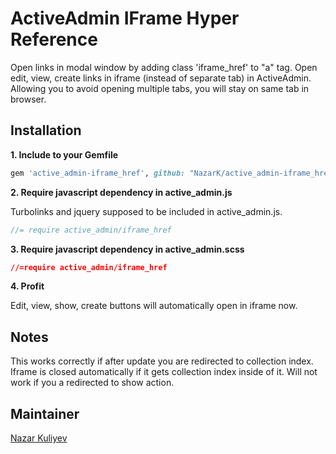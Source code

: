 # ActiveAdmin IFrame Hyper Reference
Open links in modal window by adding class 'iframe_href' to "a" tag.
Open edit, view, create links in iframe (instead of separate tab) in ActiveAdmin. Allowing you to avoid opening multiple tabs, you will stay on same tab in browser.


## Installation
**1. Include to your Gemfile**
```ruby
gem 'active_admin-iframe_href', github: "NazarK/active_admin-iframe_href"
```

**2. Require javascript dependency in active_admin.js**

Turbolinks and jquery supposed to be included in active_admin.js.

```javascript
//= require active_admin/iframe_href
```

**3. Require javascript dependency in active_admin.scss**

```css
//=require active_admin/iframe_href
```

**4. Profit**

Edit, view, show, create buttons will automatically open in iframe now.

## Notes
This works correctly if after update you are redirected to collection index. Iframe is closed automatically if it gets collection index inside of it. Will not work if you a redirected to show action.



## Maintainer
[Nazar Kuliyev](https://github.com/NazarK)
